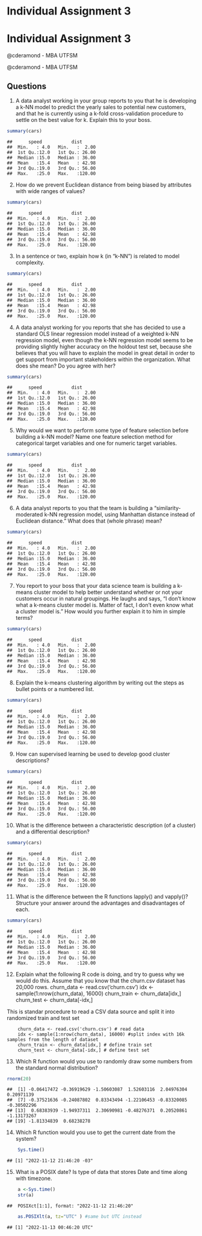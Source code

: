 Individual Assignment 3
================

# Individual Assignment 3

@cderamond - MBA UTFSM

@cderamond - MBA UTFSM

## Questions

1.  A data analyst working in your group reports to you that he is
    developing a k-NN model to predict the yearly sales to potential new
    customers, and that he is currently using a k-fold cross-validation
    procedure to settle on the best value for k. Explain this to your
    boss.

``` r
summary(cars)
```

    ##      speed           dist       
    ##  Min.   : 4.0   Min.   :  2.00  
    ##  1st Qu.:12.0   1st Qu.: 26.00  
    ##  Median :15.0   Median : 36.00  
    ##  Mean   :15.4   Mean   : 42.98  
    ##  3rd Qu.:19.0   3rd Qu.: 56.00  
    ##  Max.   :25.0   Max.   :120.00

2.  How do we prevent Euclidean distance from being biased by attributes
    with wide ranges of values?

``` r
summary(cars)
```

    ##      speed           dist       
    ##  Min.   : 4.0   Min.   :  2.00  
    ##  1st Qu.:12.0   1st Qu.: 26.00  
    ##  Median :15.0   Median : 36.00  
    ##  Mean   :15.4   Mean   : 42.98  
    ##  3rd Qu.:19.0   3rd Qu.: 56.00  
    ##  Max.   :25.0   Max.   :120.00

3.  In a sentence or two, explain how k (in “k-NN”) is related to model
    complexity.

``` r
summary(cars)
```

    ##      speed           dist       
    ##  Min.   : 4.0   Min.   :  2.00  
    ##  1st Qu.:12.0   1st Qu.: 26.00  
    ##  Median :15.0   Median : 36.00  
    ##  Mean   :15.4   Mean   : 42.98  
    ##  3rd Qu.:19.0   3rd Qu.: 56.00  
    ##  Max.   :25.0   Max.   :120.00

4.  A data analyst working for you reports that she has decided to use a
    standard OLS linear regression model instead of a weighted k-NN
    regression model, even though the k-NN regression model seems to be
    providing slightly higher accuracy on the holdout test set, because
    she believes that you will have to explain the model in great detail
    in order to get support from important stakeholders within the
    organization. What does she mean? Do you agree with her?

``` r
summary(cars)
```

    ##      speed           dist       
    ##  Min.   : 4.0   Min.   :  2.00  
    ##  1st Qu.:12.0   1st Qu.: 26.00  
    ##  Median :15.0   Median : 36.00  
    ##  Mean   :15.4   Mean   : 42.98  
    ##  3rd Qu.:19.0   3rd Qu.: 56.00  
    ##  Max.   :25.0   Max.   :120.00

5.  Why would we want to perform some type of feature selection before
    building a k-NN model? Name one feature selection method for
    categorical target variables and one for numeric target variables.

``` r
summary(cars)
```

    ##      speed           dist       
    ##  Min.   : 4.0   Min.   :  2.00  
    ##  1st Qu.:12.0   1st Qu.: 26.00  
    ##  Median :15.0   Median : 36.00  
    ##  Mean   :15.4   Mean   : 42.98  
    ##  3rd Qu.:19.0   3rd Qu.: 56.00  
    ##  Max.   :25.0   Max.   :120.00

6.  A data analyst reports to you that the team is building a
    “similarity-moderated k-NN regression model, using Manhattan
    distance instead of Euclidean distance.” What does that (whole
    phrase) mean?

``` r
summary(cars)
```

    ##      speed           dist       
    ##  Min.   : 4.0   Min.   :  2.00  
    ##  1st Qu.:12.0   1st Qu.: 26.00  
    ##  Median :15.0   Median : 36.00  
    ##  Mean   :15.4   Mean   : 42.98  
    ##  3rd Qu.:19.0   3rd Qu.: 56.00  
    ##  Max.   :25.0   Max.   :120.00

7.  You report to your boss that your data science team is building a
    k-means cluster model to help better understand whether or not your
    customers occur in natural groupings. He laughs and says, “I don’t
    know what a k-means cluster model is. Matter of fact, I don’t even
    know what a cluster model is.” How would you further explain it to
    him in simple terms?

``` r
summary(cars)
```

    ##      speed           dist       
    ##  Min.   : 4.0   Min.   :  2.00  
    ##  1st Qu.:12.0   1st Qu.: 26.00  
    ##  Median :15.0   Median : 36.00  
    ##  Mean   :15.4   Mean   : 42.98  
    ##  3rd Qu.:19.0   3rd Qu.: 56.00  
    ##  Max.   :25.0   Max.   :120.00

8.  Explain the k-means clustering algorithm by writing out the steps as
    bullet points or a numbered list.

``` r
summary(cars)
```

    ##      speed           dist       
    ##  Min.   : 4.0   Min.   :  2.00  
    ##  1st Qu.:12.0   1st Qu.: 26.00  
    ##  Median :15.0   Median : 36.00  
    ##  Mean   :15.4   Mean   : 42.98  
    ##  3rd Qu.:19.0   3rd Qu.: 56.00  
    ##  Max.   :25.0   Max.   :120.00

9.  How can supervised learning be used to develop good cluster
    descriptions?

``` r
summary(cars)
```

    ##      speed           dist       
    ##  Min.   : 4.0   Min.   :  2.00  
    ##  1st Qu.:12.0   1st Qu.: 26.00  
    ##  Median :15.0   Median : 36.00  
    ##  Mean   :15.4   Mean   : 42.98  
    ##  3rd Qu.:19.0   3rd Qu.: 56.00  
    ##  Max.   :25.0   Max.   :120.00

10. What is the difference between a characteristic description (of a
    cluster) and a differential description?

``` r
summary(cars)
```

    ##      speed           dist       
    ##  Min.   : 4.0   Min.   :  2.00  
    ##  1st Qu.:12.0   1st Qu.: 26.00  
    ##  Median :15.0   Median : 36.00  
    ##  Mean   :15.4   Mean   : 42.98  
    ##  3rd Qu.:19.0   3rd Qu.: 56.00  
    ##  Max.   :25.0   Max.   :120.00

11. What is the difference between the R functions lapply() and
    vapply()? Structure your answer around the advantages and
    disadvantages of each.

``` r
summary(cars)
```

    ##      speed           dist       
    ##  Min.   : 4.0   Min.   :  2.00  
    ##  1st Qu.:12.0   1st Qu.: 26.00  
    ##  Median :15.0   Median : 36.00  
    ##  Mean   :15.4   Mean   : 42.98  
    ##  3rd Qu.:19.0   3rd Qu.: 56.00  
    ##  Max.   :25.0   Max.   :120.00

12. Explain what the following R code is doing, and try to guess why we
    would do this. Assume that you know that the churn.csv dataset has
    20,000 rows. churn_data \<- read.csv(‘churn.csv’) idx \<-
    sample(1:nrow(churn_data), 16000) churn_train \<- churn_data\[idx,\]
    churn_test \<- churn_data\[-idx,\]

This is standar procedure to read a CSV data source and split it into
randomized train and test set

        churn_data <- read.csv('churn.csv') # read data
        idx <- sample(1:nrow(churn_data), 16000) #split index with 16k samples from the length of dataset
        churn_train <- churn_data[idx,] # define train set
        churn_test <- churn_data[-idx,] # define test set

13. Which R function would you use to randomly draw some numbers from
    the standard normal distribution?

``` r
rnorm(20)
```

    ##  [1] -0.06417472 -0.36919629 -1.50603087  1.52603116  2.04976304  0.20971139
    ##  [7] -0.37521636 -0.24087802  0.83343494 -1.22106453 -0.83320085 -0.30502296
    ## [13]  0.68383939 -1.94937311  2.30690981 -0.48276371  0.20520861 -1.13173267
    ## [19] -1.81334839  0.68238278

14. Which R function would you use to get the current date from the
    system?

``` r
    Sys.time()
```

    ## [1] "2022-11-12 21:46:20 -03"

15. What is a POSIX date? Is type of data that stores Date and time
    along with timezone.

``` r
    a <-Sys.time()
    str(a)
```

    ##  POSIXct[1:1], format: "2022-11-12 21:46:20"

``` r
    as.POSIXlt(a, tz="UTC" ) #same but UTC instead
```

    ## [1] "2022-11-13 00:46:20 UTC"
